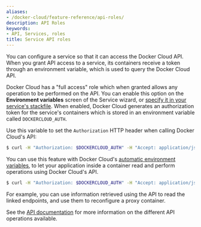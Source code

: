 ```yaml
---
aliases:
- /docker-cloud/feature-reference/api-roles/
description: API Roles
keywords:
- API, Services, roles
title: Service API roles
---
```


You can configure a service so that it can access the Docker Cloud API. When you
grant API access to a service, its containers receive a token through an
environment variable, which is used to query the Docker Cloud API.

Docker Cloud has a "full access" role which when granted allows any operation
to be performed on the API. You can enable this option on the **Environment variables** screen of the Service wizard, or [specify it in your service's stackfile](stack-yaml-reference.md#roles). When enabled, Docker Cloud generates an authorization token for the
service's containers which is stored in an environment variable called
`DOCKERCLOUD_AUTH`.

Use this variable to set the `Authorization` HTTP header when calling
Docker Cloud's API:

```bash
$ curl -H "Authorization: $DOCKERCLOUD_AUTH" -H "Accept: application/json" https://cloud.docker.com/api/app/v1/service/
```

You can use this feature with Docker Cloud's [automatic environment variables](service-links.md), to let your application inside a container read and perform operations using Docker Cloud's API.

```bash
$ curl -H "Authorization: $DOCKERCLOUD_AUTH" -H "Accept: application/json" $WEB_DOCKERCLOUD_API_URL
```

For example, you can use information retrieved using the API to read the linked
endpoints, and use them to reconfigure a proxy container.

See the [API documentation](/apidocs/docker-cloud.md) for more information on the different API operations available.

